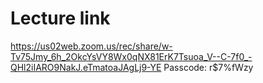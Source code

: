 # Lecture link
https://us02web.zoom.us/rec/share/w-Tv75Jmy_6h_2OkcYsVY8Wx0qNX81ErK7Tsuoa_V--C-7f0_-QHl2iIARO9NakJ.eTmatoaJAgLj9-YE
Passcode: r$7%fWzy
